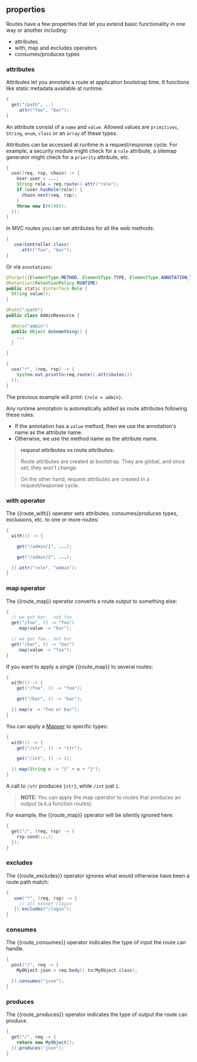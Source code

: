 ## properties

Routes have a few properties that let you extend basic functionality in one way or another including:

* attributes
* with, map and excludes operators
* consumes/produces types

### attributes

Attributes let you annotate a route at application bootstrap time. It functions like static metadata available at runtime:

```java
{
  get("/path", ..)
    .attr("foo", "bar");
}
```

An attribute consist of a `name` and `value`. Allowed values are ```primitives```, ```String```, ```enum```, ```class``` or an ```array``` of these types.

Attributes can be accessed at runtime in a request/response cycle. For example, a security module might check for a ```role``` attribute, a sitemap generator might check for a ```priority``` attribute, etc.

```java
{
  use((req, rsp, chain) -> {
    User user = ...;
    String role = req.route().attr("role");
    if (user.hasRole(role)) {
      chain.next(req, rsp);
    }
    throw new Err(403);
  });
}
```

In MVC routes you can set attributes for all the web methods:

```java
{
   use(Controller.class)
     .attr("foo", "bar");
}
```


Or via ```annotations```:

```java
@Target({ElementType.METHOD, ElementType.TYPE, ElementType.ANNOTATION_TYPE })
@Retention(RetentionPolicy.RUNTIME)
public static @interface Role {
  String value();
}

@Path("/path")
public class AdminResource {

  @Role("admin")
  public Object doSomething() {
    ...
  }

}

{
  use("*", (req, rsp) -> {
    System.out.println(req.route().attributes())
  });
}

```

The previous example will print: ```{role = admin}```.

Any runtime annotation is automatically added as route attributes following these rules:

* If the annotation has a ```value``` method, then we use the annotation's name as the attribute name.
* Otherwise, we use the method name as the attribute name.

> **request attributes vs route attributes:**
>
> Route attributes are created at bootstrap. They are global, and once set, they won't change.
>
> On the other hand, request attributes are created in a request/response cycle.

### with operator

The {{route_with}} operator sets attributes, consumes/produces types, exclusions, etc. to one or more routes:

```java
{
  with(() -> {

    get("/admin/1", ...);

    get("/admin/2", ...);

  }).attr("role", "admin");
}
```

### map operator

The {{route_map}} operator converts a route output to something else:

```java
{
  // we got bar.. not foo
  get("/foo", () -> "foo")
    .map(value -> "bar");

  // we got foo.. not bar
  get("/bar", () -> "bar")
    .map(value -> "foo");
}
```

If you want to apply a single {{route_map}} to several routes:

```java
{
  with(() -> {
    get("/foo", () -> "foo");

    get("/bar", () -> "bar");

  }).map(v -> "foo or bar");
}
```

You can apply a [Mapper]({{defdocs}}/Route.Mapper.html) to specific types:

```java
{
  with(() -> {
    get("/str", () -> "str");

    get("/int", () -> 1);

  }).map(String v -> "{" + v + "}");
}
```

A call to ```/str``` produces ```{str}```, while ```/int``` just ```1```.

> **NOTE**: You can apply the map operator to routes that produces an output (a.k.a function routes).

For example, the {{route_map}} operator will be silently ignored here:

```java
{
  get("/", (req, rsp) -> {
    rsp.send(...);
  });
}
```

### excludes

The {{route_excludes}} operator ignores what would otherwise have been a route path match:

```java
{
   use("*", (req, rsp) -> {
     // all except /login
   }).excludes("/login");
}
```

### consumes

The {{route_consumes}} operator indicates the type of input the route can handle.

```java
{
  post("/", req -> {
    MyObject json = req.body().to(MyObject.class);

  }).consumes("json");
}
```

### produces

The {{route_produces}} operator indicates the type of output the route can produce.

```java
{
  get("/", req -> {
    return new MyObject();
  }).produces("json");
}
```
